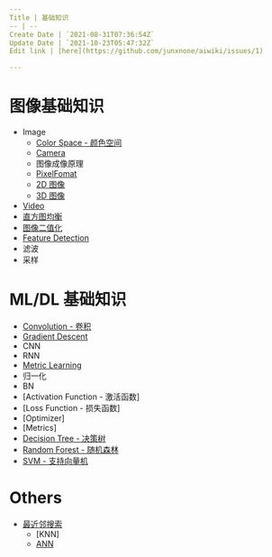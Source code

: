 ```yaml
---
Title | 基础知识
-- | --
Create Date | `2021-08-31T07:36:54Z`
Update Date | `2021-10-23T05:47:32Z`
Edit link | [here](https://github.com/junxnone/aiwiki/issues/1)

---
```

# 图像基础知识

- Image
  - [Color Space - 颜色空间](./Image_Color_Spaces)
  - [Camera](/Camera)
  - 图像成像原理
  - [PixelFomat](/PixelFormat)
  - [2D 图像](./2D_Images)
  - [3D 图像](./3D_Images)
- [Video](./Video)
- [直方图均衡](/Histogram_Equalization)
- [图像二值化](/Image_Thresholding)
- [Feature Detection](/Feature_Detection)
- 滤波
- 采样

# ML/DL 基础知识

- [Convolution - 卷积](/Convolution_Summary.md)
- [Gradient Descent](https://github.com/junxnone/ml/issues/89)
- CNN
- RNN
- [Metric Learning](https://github.com/junxnone/tech-io/issues/610)
- 归一化
- BN
- [Activation Function - 激活函数]
- [Loss Function - 损失函数]
- [Optimizer]
- [Metrics]
- [Decision Tree - 决策树](/Decision_Tree)
- [Random Forest - 随机森林](/Random_Forest)
- [SVM - 支持向量机](/SVM)


# Others

- [最近邻搜索](/Nearest_Neighbor_Search)
  - [KNN]
  - [ANN](/Approximate_Nearest_Neighbor)
